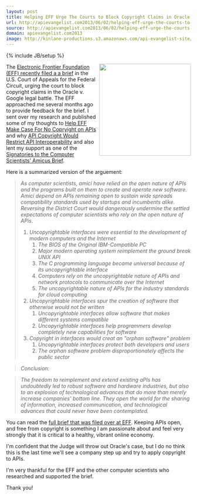 ```yaml
---
layout: post
title: Helping EFF Urge The Courts to Block Copyright Claims in Oracle v  Google API Fight
url: http://apievangelist.com2013/06/02/helping-eff-urge-the-courts-to-block-copyright-claims-in-oracle-v.-google-api-fight/
source: http://apievangelist.com2013/06/02/helping-eff-urge-the-courts-to-block-copyright-claims-in-oracle-v.-google-api-fight/
domain: apievangelist.com2013
image: http://kinlane-productions.s3.amazonaws.com/api-evangelist-site/blog/google-v-oracle-brief.png
---
```

{% include JB/setup %}<p>
     <a href="https://www.eff.org/press/releases/computer-scientists-urge-court-block-copyright-claims-oracle-v-google-api-fight"><img src="https://s3.amazonaws.com/kinlane-productions/api-evangelist/electronic-frontier-foundation/google-v-oracle-brief.png"  width="250" align="right" /></a>
</p>
<p>
     The <a href="https://www.eff.org/press/releases/computer-scientists-urge-court-block-copyright-claims-oracle-v-google-api-fight">Electronic Frontier Foundation (EFF) recently filed a a brief</a> in the U.S. Court of Appeals for the Federal Circuit, urging the court to block copyright claims in the Oracle v. Google legal battle. The EFF approached me several months ago to provide feedback for the brief. I sent over my research and published some of my thoughts to <a href="/2012/11/02/help-eff-make-case-for-no-copryight-on-apis/">Help EFF Make Case For No Copryight on APIs</a> and why <a href="http://apivoice.com/2012/12/08/api-copyright-would-restrict-api-interoperability/">API Copyright Would Restrict API Interoperability</a> and also lent my support as one of the <a href="https://www.eff.org/cases/oracle-v-google/amici">Signatories to the Computer Scientists’ Amicus Brief</a>.
</p>
<p>
     Here is a summarized version of the arguement:
</p>
<blockquote>
     <em>As computer scientists, amici have relied on the open nature of APIs and the programs built on them to create and operate new software. Amici depend on APIs remaining open to sustain wide spreads compatibility standards used by startups and incumbents alike. Reversing the District Court would dangerously undermine the settled expectations of computer scientists who rely on the open nature of APis.</em>
     <ol>
          <li>
               <em>Uncopyrightable interfaces were essential to the development of modern computers and the Internet</em>
               <ol>
                    <li>
                         <em>The BIOS of the Original IBM-Compatible PC</em>
                    </li>
                    <li>
                         <em>Major modern operating system reimplement the ground break UNIX API</em>
                    </li>
                    <li>
                         <em>The C programming language became universal because of its uncopyrightable interface</em>
                    </li>
                    <li>
                         <em>Computers rely on the uncopyrightable nature of APIs and network protocols to communicate over the Internet</em>
                    </li>
                    <li>
                         <em>The uncopyrightable nature of APIs for the industry standards for cloud computing</em>
                    </li>
               </ol>
          </li>
          <li>
               <em>Uncopyrightable interfaces spur the creation of software that otherwise would not be written</em>
               <ol>
                    <li>
                         <em>Uncopyrightable interfaces allow software that makes different systems compatible<br /></em>
                    </li>
                    <li>
                         <em>Uncopyrightable interfaces help programmers develop completely new capabilities for software</em>
                    </li>
               </ol>
          </li>
          <li>
               <em>Copyright in interfaces would creat an "orphan software" problem</em>
               <ol>
                    <li>
                         <em>Uncopyrightable interfaces protect both developers and users<br /></em>
                    </li>
                    <li>
                         <em>The orphan software problem disproportionately affects the public sector</em>
                    </li>
               </ol>
          </li>
     </ol>
</blockquote>
<blockquote>
     <em>Conclusion:</em>
</blockquote>
<blockquote>
     <em>The freedom to reimplement and extend existing aPIs has undoubtedly led to robust software and hardware industries, but also to an explosion of technological advances that do more than merely increase companies' bottom line. They open the world for the sharing of information, increased communication, and technological advances that could never have been contemplated.</em>
</blockquote>
<p>
     You can read the <a href="https://www.eff.org/document/amicus-brief-computer-scientists">full brief that was filed over at EFF</a>. Keeping APIs open, and free from copyright is something I am passionate about and feel very strongly that it is critical to a healthy, vibrant online economy.
</p>
<p>
     I'm confident that the Judge will throw out Oracle's case, but I do no think this is the last time we'll see a company step up and try to apply copyright to APIs.
</p>
<p>
     I'm very thankful for the EFF and the other computer scientists who researched and supported the brief.
</p>
<p>
     Thank you!
</p>
